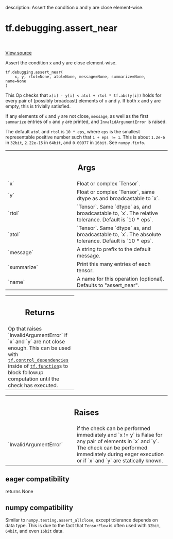 description: Assert the condition x and y are close element-wise.

<div itemscope itemtype="http://developers.google.com/ReferenceObject">
<meta itemprop="name" content="tf.debugging.assert_near" />
<meta itemprop="path" content="Stable" />
</div>

# tf.debugging.assert_near

<!-- Insert buttons and diff -->

<table class="tfo-notebook-buttons tfo-api nocontent" align="left">

</table>

<a target="_blank" class="external" href="/code/stable/tensorflow/python/ops/check_ops.py">View source</a>



Assert the condition `x` and `y` are close element-wise.

<pre class="devsite-click-to-copy prettyprint lang-py tfo-signature-link">
<code>tf.debugging.assert_near(
    x, y, rtol=None, atol=None, message=None, summarize=None, name=None
)
</code></pre>



<!-- Placeholder for "Used in" -->

This Op checks that `x[i] - y[i] < atol + rtol * tf.abs(y[i])` holds for every
pair of (possibly broadcast) elements of `x` and `y`. If both `x` and `y` are
empty, this is trivially satisfied.

If any elements of `x` and `y` are not close, `message`, as well as the first
`summarize` entries of `x` and `y` are printed, and `InvalidArgumentError`
is raised.

The default `atol` and `rtol` is `10 * eps`, where `eps` is the smallest
representable positive number such that `1 + eps != 1`.  This is about
`1.2e-6` in `32bit`, `2.22e-15` in `64bit`, and `0.00977` in `16bit`.
See `numpy.finfo`.

<!-- Tabular view -->
 <table class="responsive fixed orange">
<colgroup><col width="214px"><col></colgroup>
<tr><th colspan="2"><h2 class="add-link">Args</h2></th></tr>

<tr>
<td>
`x`
</td>
<td>
Float or complex `Tensor`.
</td>
</tr><tr>
<td>
`y`
</td>
<td>
Float or complex `Tensor`, same dtype as and broadcastable to `x`.
</td>
</tr><tr>
<td>
`rtol`
</td>
<td>
 `Tensor`.  Same `dtype` as, and broadcastable to, `x`.
The relative tolerance.  Default is `10 * eps`.
</td>
</tr><tr>
<td>
`atol`
</td>
<td>
 `Tensor`.  Same `dtype` as, and broadcastable to, `x`.
The absolute tolerance.  Default is `10 * eps`.
</td>
</tr><tr>
<td>
`message`
</td>
<td>
A string to prefix to the default message.
</td>
</tr><tr>
<td>
`summarize`
</td>
<td>
Print this many entries of each tensor.
</td>
</tr><tr>
<td>
`name`
</td>
<td>
A name for this operation (optional).  Defaults to "assert_near".
</td>
</tr>
</table>



<!-- Tabular view -->
 <table class="responsive fixed orange">
<colgroup><col width="214px"><col></colgroup>
<tr><th colspan="2"><h2 class="add-link">Returns</h2></th></tr>
<tr class="alt">
<td colspan="2">
Op that raises `InvalidArgumentError` if `x` and `y` are not close enough.
This can be used with <a href="../../tf/control_dependencies.md"><code>tf.control_dependencies</code></a> inside of <a href="../../tf/function.md"><code>tf.function</code></a>s
to block followup computation until the check has executed.
</td>
</tr>

</table>



<!-- Tabular view -->
 <table class="responsive fixed orange">
<colgroup><col width="214px"><col></colgroup>
<tr><th colspan="2"><h2 class="add-link">Raises</h2></th></tr>

<tr>
<td>
`InvalidArgumentError`
</td>
<td>
if the check can be performed immediately and
`x != y` is False for any pair of elements in `x` and `y`. The check can
be performed immediately during eager execution or if `x` and `y` are
statically known.
</td>
</tr>
</table>




 <section><devsite-expandable expanded>
 <h2 class="showalways">eager compatibility</h2>

returns None


 </devsite-expandable></section>



 <section><devsite-expandable expanded>
 <h2 class="showalways">numpy compatibility</h2>

Similar to `numpy.testing.assert_allclose`, except tolerance depends on data
type. This is due to the fact that `TensorFlow` is often used with `32bit`,
`64bit`, and even `16bit` data.


 </devsite-expandable></section>

